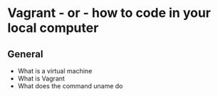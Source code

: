 # Vagrant - or - how to code in your local computer
## General
* What is a virtual machine
* What is Vagrant
* What does the command uname do
